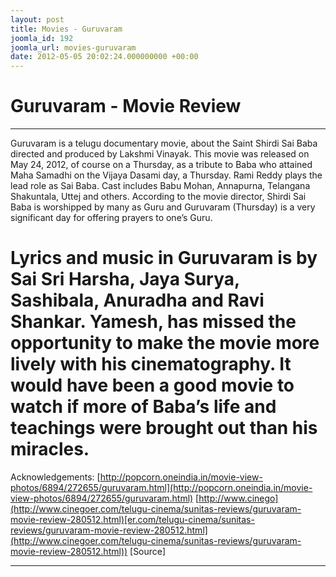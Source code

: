 ```yaml
---
layout: post
title: Movies - Guruvaram
joomla_id: 192
joomla_url: movies-guruvaram
date: 2012-05-05 20:02:24.000000000 +00:00
---
```

# **Guruvaram - Movie Review**  
* * *
Guruvaram is a telugu documentary movie, about the Saint Shirdi Sai Baba directed and produced by Lakshmi Vinayak. This movie was released on May 24, 2012, of course on a Thursday, as a tribute to Baba who attained Maha Samadhi on the Vijaya Dasami day, a Thursday.
Rami Reddy plays the lead role as Sai Baba. Cast includes Babu Mohan, Annapurna, Telangana Shakuntala, Uttej and others. According to the movie director, Shirdi Sai Baba is worshipped by many as Guru and Guruvaram (Thursday) is a very significant day for offering prayers to one’s Guru.
# Lyrics and music in Guruvaram is by Sai Sri Harsha, Jaya Surya, Sashibala, Anuradha and Ravi Shankar. Yamesh, has missed the opportunity to make the movie more lively with his cinematography. It would have been a good movie to watch if more of Baba’s life and teachings were brought out than his miracles.
Acknowledgements:
[http://popcorn.oneindia.in/movie-view-photos/6894/272655/guruvaram.html](http://popcorn.oneindia.in/movie-view-photos/6894/272655/guruvaram.html)
[http://www.cinego](http://www.cinegoer.com/telugu-cinema/sunitas-reviews/guruvaram-movie-review-280512.html)[er.com/telugu-cinema/sunitas-reviews/guruvaram-movie-review-280512.html](http://www.cinegoer.com/telugu-cinema/sunitas-reviews/guruvaram-movie-review-280512.html))
[Source]
* * *
